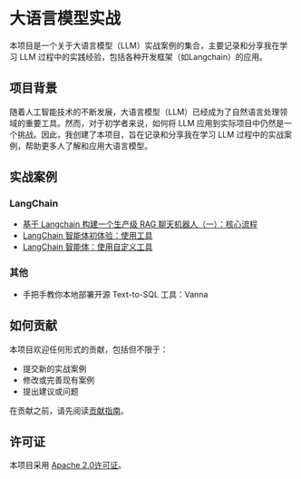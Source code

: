 # 大语言模型实战

本项目是一个关于大语言模型（LLM）实战案例的集合，主要记录和分享我在学习 LLM 过程中的实践经验，包括各种开发框架（如Langchain）的应用。

## 项目背景

随着人工智能技术的不断发展，大语言模型（LLM）已经成为了自然语言处理领域的重要工具。然而，对于初学者来说，如何将 LLM 应用到实际项目中仍然是一个挑战。因此，我创建了本项目，旨在记录和分享我在学习 LLM 过程中的实战案例，帮助更多人了解和应用大语言模型。

## 实战案例

### LangChain

- [基于 Langchain 构建一个生产级 RAG 聊天机器人（一）：核心流程](./langchain/rag/core.md)
- [LangChain 智能体初体验：使用工具](./langchain/agent/agent_tool.md)
- [LangChain 智能体：使用自定义工具](./langchain/agent/agent_tool_custom.md)

### 其他

- 手把手教你本地部署开源 Text-to-SQL 工具：Vanna

## 如何贡献

本项目欢迎任何形式的贡献，包括但不限于：

- 提交新的实战案例
- 修改或完善现有案例
- 提出建议或问题

在贡献之前，请先阅读[贡献指南](./CONTRIBUTING.md)。

## 许可证

本项目采用 [Apache 2.0许可证](./LICENSE)。
